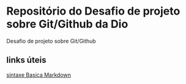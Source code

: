# Repositório do Desafio de projeto sobre Git/Github da Dio
Desafio de projeto sobre Git/Github
## links úteis 
[sintaxe Basica Markdown](https://www.markdownguide.org/)
